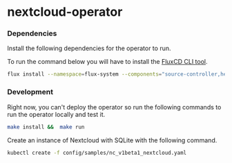 # nextcloud-operator

### Dependencies 

Install the following dependencies for the operator to run.

To run the command below you will have to install the [FluxCD CLI tool](https://fluxcd.io/flux/installation/).

```sh
flux install --namespace=flux-system --components="source-controller,helm-controller"
```

### Development

Right now, you can't deploy the operator so run the following commands to run the operator locally and test it.

```sh
make install &&  make run
```

Create an instance of Nextcloud with SQLite with the following command.

```sh
kubectl create -f config/samples/nc_v1beta1_nextcloud.yaml
```


